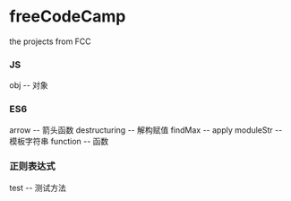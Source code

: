 # freeCodeCamp
the projects from FCC

### JS
obj -- 对象

### ES6
arrow -- 箭头函数
destructuring -- 解构赋值
findMax -- apply
moduleStr -- 模板字符串
function -- 函数

### 正则表达式
test -- 测试方法
